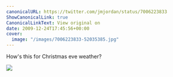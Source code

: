 ```yaml
---
canonicalURL: https://twitter.com/jmjordan/status/7006223833
ShowCanonicalLink: true
CanonicalLinkText: View original on
date: 2009-12-24T17:45:56+00:00
cover:
  image: "/images/7006223833-52035385.jpg"
---
```

How's this for Christmas eve weather?

![](/images/7006223833-52035385.jpg)